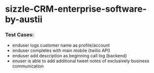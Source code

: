 # sizzle-CRM-enterprise-software-by-austii

### Test Cases:

- enduser logs customer name as profile/account
- enduser completes with main mobile (twilio API)
- enduser add description as beginning call log (backend)
- enuser is able to add additional tweet notes of exclusively business communication 
